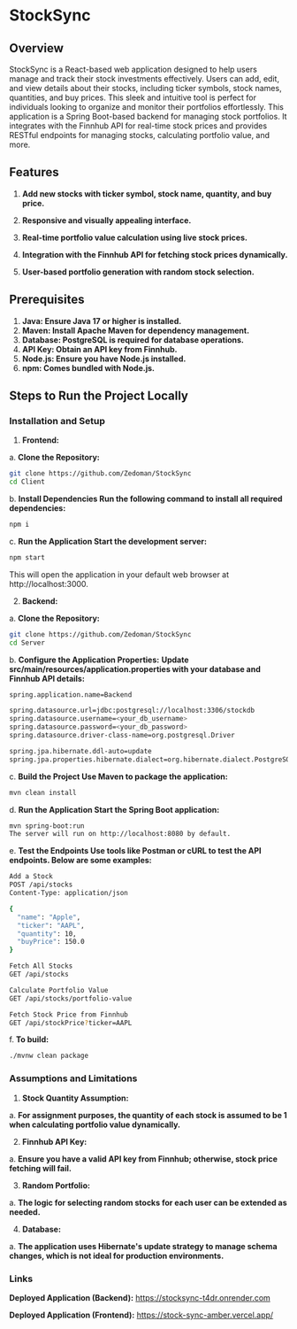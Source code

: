 # StockSync

## Overview

StockSync is a React-based web application designed to help users manage and track their stock investments effectively. Users can add, edit, and view details about their stocks, including ticker symbols, stock names, quantities, and buy prices. This sleek and intuitive tool is perfect for individuals looking to organize and monitor their portfolios effortlessly. This application is a Spring Boot-based backend for managing stock portfolios. It integrates with the Finnhub API for real-time stock prices and provides RESTful endpoints for managing stocks, calculating portfolio value, and more.

## Features

1. **Add new stocks with ticker symbol, stock name, quantity, and buy price.**

2. **Responsive and visually appealing interface.**

3. **Real-time portfolio value calculation using live stock prices.**

4. **Integration with the Finnhub API for fetching stock prices dynamically.**

5. **User-based portfolio generation with random stock selection.**

## Prerequisites
1. **Java: Ensure Java 17 or higher is installed.**
2. **Maven: Install Apache Maven for dependency management.**
3. **Database: PostgreSQL is required for database operations.**
4. **API Key: Obtain an API key from Finnhub.**
5. **Node.js: Ensure you have Node.js installed.**
6. **npm: Comes bundled with Node.js.**

## Steps to Run the Project Locally

### Installation and Setup
1. **Frontend:**

a. **Clone the Repository:**
```bash
git clone https://github.com/Zedoman/StockSync
cd Client
```

b. **Install Dependencies Run the following command to install all required dependencies:**
```bash
npm i
```

c. **Run the Application Start the development server:**
```bash
npm start
```
This will open the application in your default web browser at http://localhost:3000.


2. **Backend:**

a. **Clone the Repository:**
```bash
git clone https://github.com/Zedoman/StockSync
cd Server
```
b. **Configure the Application Properties:**
**Update src/main/resources/application.properties with your database and Finnhub API details:**
```bash
spring.application.name=Backend

spring.datasource.url=jdbc:postgresql://localhost:3306/stockdb
spring.datasource.username=<your_db_username>
spring.datasource.password=<your_db_password>
spring.datasource.driver-class-name=org.postgresql.Driver

spring.jpa.hibernate.ddl-auto=update
spring.jpa.properties.hibernate.dialect=org.hibernate.dialect.PostgreSQLDialect
```

c. **Build the Project Use Maven to package the application:**

```bash
mvn clean install
```
d. **Run the Application Start the Spring Boot application:**

```bash
mvn spring-boot:run
The server will run on http://localhost:8080 by default.
```

e. **Test the Endpoints Use tools like Postman or cURL to test the API endpoints. Below are some examples:**

```bash
Add a Stock
POST /api/stocks
Content-Type: application/json

{
  "name": "Apple",
  "ticker": "AAPL",
  "quantity": 10,
  "buyPrice": 150.0
}

Fetch All Stocks
GET /api/stocks

Calculate Portfolio Value
GET /api/stocks/portfolio-value

Fetch Stock Price from Finnhub
GET /api/stockPrice?ticker=AAPL
```

f. **To build:**
```bash
./mvnw clean package
```

### Assumptions and Limitations
1. **Stock Quantity Assumption:**

a. **For assignment purposes, the quantity of each stock is assumed to be 1 when calculating portfolio value dynamically.**

2. **Finnhub API Key:**

a. **Ensure you have a valid API key from Finnhub; otherwise, stock price fetching will fail.**

3. **Random Portfolio:**

a. **The logic for selecting random stocks for each user can be extended as needed.**

4. **Database:**

a. **The application uses Hibernate's update strategy to manage schema changes, which is not ideal for production environments.**

### Links

**Deployed Application (Backend):** 
https://stocksync-t4dr.onrender.com

**Deployed Application (Frontend):** 
https://stock-sync-amber.vercel.app/


